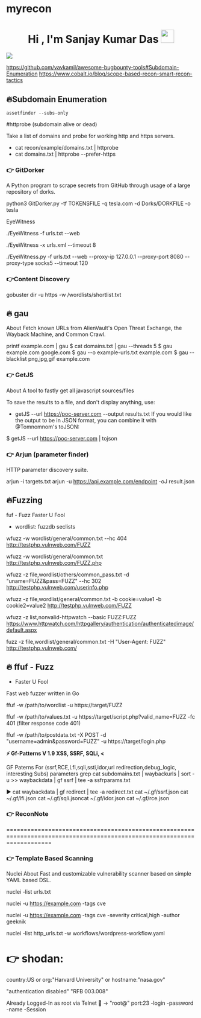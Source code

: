 # myrecon



<h1 align="center">Hi , I'm Sanjay Kumar Das <img src="https://media.giphy.com/media/hvRJCLFzcasrR4ia7z/giphy.gif" width="35"></h1>
<p align="center">

<a href="https://github.com/DenverCoder1/readme-typing-svg"><img src="https://readme-typing-svg.herokuapp.com?lines=Cyber+Security+Student;Ethical+Hacker;Defcon+2021+Finalist;DS%20|%20Algorithms%20|%20OOP%20;Specialist%20on%20Codeforces;Division%202%20on%20Codechef%20(3%20Stars);6%20Kyu%20on%20Atcoder;Always%20learning%20new%20things&center=true&width=600&height=70"></a>
</p>


https://github.com/vavkamil/awesome-bugbounty-tools#Subdomain-Enumeration
https://www.cobalt.io/blog/scope-based-recon-smart-recon-tactics


## 🔥Subdomain Enumeration

`assetfinder --subs-only`  <domain>

#httprobe (subdomain alive or dead)
 
Take a list of domains and probe for working http and https servers.

- cat recon/example/domains.txt | httprobe
- cat domains.txt | httprobe --prefer-https

### 👉 GitDorker
A Python program to scrape secrets from GitHub through usage of a large repository of dorks.

python3 GitDorker.py -tf TOKENSFILE -q tesla.com -d Dorks/DORKFILE -o tesla

EyeWitness

./EyeWitness -f urls.txt --web

./EyeWitness -x urls.xml --timeout 8 

./EyeWitness.py -f urls.txt --web --proxy-ip 127.0.0.1 --proxy-port 8080 --proxy-type socks5 --timeout 120

### 👉Content Discovery 


gobuster dir -u https   -w /wordlists/shortlist.txt

## 🔥 gau
About
Fetch known URLs from AlienVault's Open Threat Exchange, the Wayback Machine, and Common Crawl.

 printf example.com | gau
$ cat domains.txt | gau --threads 5
$ gau example.com google.com
$ gau --o example-urls.txt example.com
$ gau --blacklist png,jpg,gif example.com

### 👉 GetJS

About
A tool to fastly get all javascript sources/files

To save the results to a file, and don't display anything, use:

-  getJS --url https://poc-server.com --output results.txt
If you would like the output to be in JSON format, you can combine it with @Tomnomnom's toJSON:

$ getJS --url https://poc-server.com | tojson

### 👉 Arjun (parameter finder)
HTTP parameter discovery suite.

arjun -i targets.txt
 arjun  -u https://api.example.com/endpoint -oJ result.json

## 🔥Fuzzing

fuf - Fuzz Faster U Fool
- wordlist:
fuzzdb
seclists

wfuzz -w wordlist/general/common.txt --hc 404 http://testphp.vulnweb.com/FUZZ

wfuzz -w wordlist/general/common.txt http://testphp.vulnweb.com/FUZZ.php

wfuzz -z file,wordlist/others/common_pass.txt -d "uname=FUZZ&pass=FUZZ"  --hc 302 http://testphp.vulnweb.com/userinfo.php

wfuzz -z file,wordlist/general/common.txt -b cookie=value1 -b cookie2=value2 http://testphp.vulnweb.com/FUZZ

wfuzz -z list,nonvalid-httpwatch --basic FUZZ:FUZZ https://www.httpwatch.com/httpgallery/authentication/authenticatedimage/default.aspx
 
fuzz -z file,wordlist/general/common.txt -H "User-Agent: FUZZ" http://testphp.vulnweb.com/

## 🔥 ffuf - Fuzz
 - Faster U Fool
 
Fast web fuzzer written in Go

ffuf -w /path/to/wordlist -u https://target/FUZZ

ffuf -w /path/to/values.txt -u https://target/script.php?valid_name=FUZZ -fc 401 (filter response code 401)
 
ffuf -w /path/to/postdata.txt -X POST -d "username=admin\&password=FUZZ" -u https://target/login.php

<summary><b>⚡ Gf-Patterns V 1.9  XSS, SSRF, SQLi,  <</b></summary>


GF Paterns For (ssrf,RCE,Lfi,sqli,ssti,idor,url redirection,debug_logic, interesting Subs) parameters grep
 cat subdomains.txt | waybackurls | sort -u >> waybackdata | gf ssrf | tee -a ssfrparams.txt

▶ cat waybackdata | gf redirect | tee -a redirect.txt
 cat ~/.gf/ssrf.json
 cat ~/.gf/lfi.json
  cat ~/.gf/sqli.jsoncat 
  ~/.gf/idor.json 
  cat ~/.gf/rce.json
  
  
 ### 👉 ReconNote
  
  
=========================================================================================================================

### 👉 Template Based Scanning

Nuclei 
About
Fast and customizable vulnerability scanner based on simple YAML based DSL.

nuclei -list urls.txt

nuclei -u https://example.com -tags cve

nuclei -u https://example.com -tags cve -severity critical,high -author geeknik

nuclei -list http_urls.txt -w workflows/wordpress-workflow.yaml


# 👉 shodan:

country:US or org:"Harvard University" or hostname:"nasa.gov" 

"authentication disabled" "RFB 003.008"

Already Logged-In as root via Telnet 🔎 →
"root@" port:23 -login -password -name -Session
